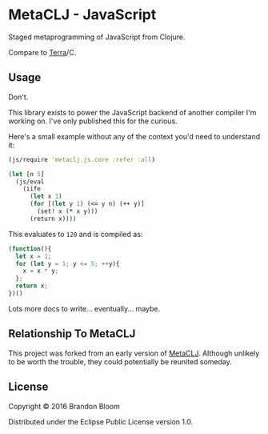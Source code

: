 # MetaCLJ - JavaScript

Staged metaprogramming of JavaScript from Clojure.

Compare to [Terra][1]/C.


## Usage

Don't.

This library exists to power the JavaScript backend of another compiler I'm
working on. I've only published this for the curious.

Here's a small example without any of the context you'd need to understand it:

```clojure
(js/require 'metaclj.js.core :refer :all)

(let [n 5]
  (js/eval
    (iife
      (let x 1)
      (for [(let y 1) (<= y n) (++ y)]
        (set! x (* x y)))
      (return x))))
```

This evaluates to `120` and is compiled as:

```javascript
(function(){
  let x = 1;
  for (let y = 1; y <= 5; ++y){
    x = x * y;
  };
  return x;
})()
```

Lots more docs to write... eventually... maybe.


## Relationship To MetaCLJ

This project was forked from an early version of [MetaCLJ][2]. Although
unlikely to be worth the trouble, they could potentially be reunited someday.


## License

Copyright © 2016 Brandon Bloom

Distributed under the Eclipse Public License version 1.0.


[1]: http://terralang.org
[2]: https://github.com/brandonbloom/metaclj
